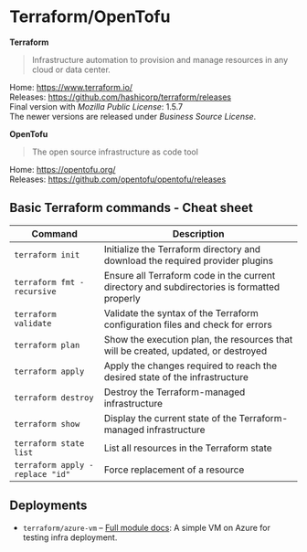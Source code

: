 # Terraform/OpenTofu

**Terraform**

> Infrastructure automation to provision and manage resources in any cloud or data center.

Home: https://www.terraform.io/  
Releases: https://github.com/hashicorp/terraform/releases  
Final version with *Mozilla Public License*: 1.5.7  
The newer versions are released under *Business Source License*.  

**OpenTofu**

> The open source infrastructure as code tool

Home: https://opentofu.org/  
Releases: https://github.com/opentofu/opentofu/releases  

## Basic Terraform commands - Cheat sheet

| Command                         | Description                                                                                 |
| ------------------------------- | ------------------------------------------------------------------------------------------- |
| `terraform init`                | Initialize the Terraform directory and download the required provider plugins               |
| `terraform fmt -recursive`      | Ensure all Terraform code in the current directory and subdirectories is formatted properly |
| `terraform validate`            | Validate the syntax of the Terraform configuration files and check for errors               |
| `terraform plan`                | Show the execution plan, the resources that will be created, updated, or destroyed          |
| `terraform apply`               | Apply the changes required to reach the desired state of the infrastructure                 |
| `terraform destroy`             | Destroy the Terraform-managed infrastructure                                                |
| `terraform show`                | Display the current state of the Terraform-managed infrastructure                           |
| `terraform state list`          | List all resources in the Terraform state                                                   |
| `terraform apply -replace "id"` | Force replacement of a resource                                                             |

## Deployments

- `terraform/azure-vm` – [Full module docs](./azure-vm/README.md): A simple VM on Azure for testing infra deployment.
